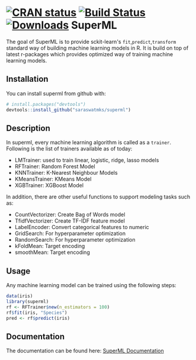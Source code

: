 [![CRAN status](https://www.r-pkg.org/badges/version/superml)](https://cran.r-project.org/package=superml)
[![Build Status](https://travis-ci.org/saraswatmks/superml.svg?branch=master)](https://travis-ci.org/saraswatmks/superml)
[![Downloads](http://cranlogs.r-pkg.org/badges/supermln)](http://www.r-pkg.org/pkg/superml)
SuperML
=======

The goal of SuperML is to provide sckit-learn's `fit`,`predict`,`transform` standard way of building machine learning models in R. It is build on top of latest r-packages which provides optimized way of training machine learning models.

Installation
------------

You can install superml from github with:

``` r
# install.packages("devtools")
devtools::install_github("saraswatmks/superml")
```

Description
-----------

In superml, every machine learning algorithm is called as a `trainer`. Following is the list of trainers available as of today:<br/>

-   LMTrainer: used to train linear, logistic, ridge, lasso models
-   RFTrainer: Random Forest Model
-   KNNTrainer: K-Nearest Neighbour Models
-   KMeansTrainer: KMeans Model
-   XGBTrainer: XGBoost Model

In addition, there are other useful functions to support modeling tasks such as:

-   CountVectorizer: Create Bag of Words model
-   TfidfVectorizer: Create TF-IDF feature model
-   LabelEncoder: Convert categorical features to numeric
-   GridSearch: For hyperparameter optimization
-   RandomSearch: For hyperparameter optimization
-   kFoldMean: Target encoding
-   smoothMean: Target encoding

Usage
-----

Any machine learning model can be trained using the following steps:

``` r
data(iris)
library(superml)
rf <- RFTrainer$new(n_estimators = 100)
rf$fit(iris, "Species")
pred <- rf$predict(iris)
```

Documentation
-------------

The documentation can be found here: [SuperML Documentation](https://saraswatmks.github.io/superml/)

